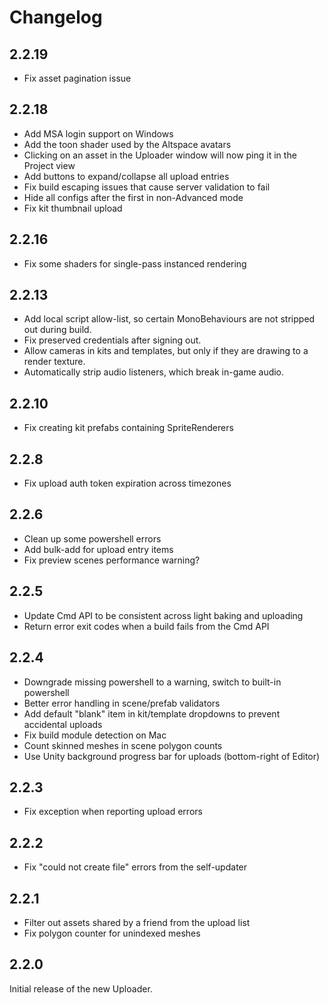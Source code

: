 Changelog
===========

2.2.19
-------

* Fix asset pagination issue

2.2.18
-------

* Add MSA login support on Windows
* Add the toon shader used by the Altspace avatars
* Clicking on an asset in the Uploader window will now ping it in the Project view
* Add buttons to expand/collapse all upload entries
* Fix build escaping issues that cause server validation to fail
* Hide all configs after the first in non-Advanced mode
* Fix kit thumbnail upload

2.2.16
-------

* Fix some shaders for single-pass instanced rendering

2.2.13
-------

* Add local script allow-list, so certain MonoBehaviours are not stripped out during build.
* Fix preserved credentials after signing out.
* Allow cameras in kits and templates, but only if they are drawing to a render texture.
* Automatically strip audio listeners, which break in-game audio.

2.2.10
-------

* Fix creating kit prefabs containing SpriteRenderers

2.2.8
------

* Fix upload auth token expiration across timezones

2.2.6
------

* Clean up some powershell errors
* Add bulk-add for upload entry items
* Fix preview scenes performance warning?

2.2.5
------

* Update Cmd API to be consistent across light baking and uploading
* Return error exit codes when a build fails from the Cmd API

2.2.4
------

* Downgrade missing powershell to a warning, switch to built-in powershell
* Better error handling in scene/prefab validators
* Add default "blank" item in kit/template dropdowns to prevent accidental uploads
* Fix build module detection on Mac
* Count skinned meshes in scene polygon counts
* Use Unity background progress bar for uploads (bottom-right of Editor)

2.2.3
------

* Fix exception when reporting upload errors

2.2.2
------

* Fix "could not create file" errors from the self-updater

2.2.1
------

* Filter out assets shared by a friend from the upload list
* Fix polygon counter for unindexed meshes

2.2.0
------

Initial release of the new Uploader.